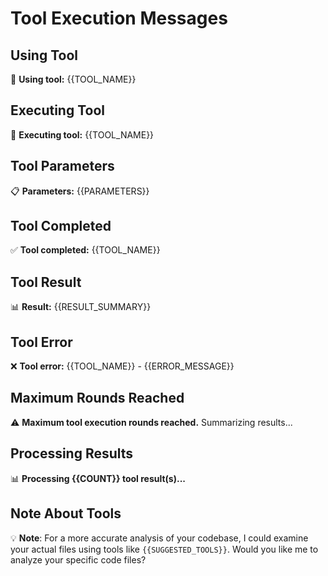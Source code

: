 # Tool Execution Messages

## Using Tool
🔧 **Using tool:** {{TOOL_NAME}}

## Executing Tool
🔧 **Executing tool:** {{TOOL_NAME}}

## Tool Parameters
📋 **Parameters:** {{PARAMETERS}}

## Tool Completed
✅ **Tool completed:** {{TOOL_NAME}}

## Tool Result
📊 **Result:** {{RESULT_SUMMARY}}

## Tool Error
❌ **Tool error:** {{TOOL_NAME}} - {{ERROR_MESSAGE}}

## Maximum Rounds Reached
⚠️ **Maximum tool execution rounds reached.** Summarizing results...

## Processing Results
📊 **Processing {{COUNT}} tool result(s)...**

## Note About Tools
💡 **Note**: For a more accurate analysis of your codebase, I could examine your actual files using tools like `{{SUGGESTED_TOOLS}}`. Would you like me to analyze your specific code files?

